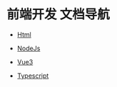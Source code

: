 # 前端开发 文档导航

- [Html](./html)

- [NodeJs](./nodejs)

- [Vue3](./vue3)

- [Typescript](./typescript)
